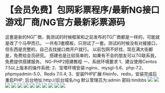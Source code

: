 # 【会员免费】包网彩票程序/最新NG接口游戏厂商/NG官方最新彩票源码

这套是新的NG厂商，我测试的时候框架和之前发布的TG厂商都是一样的，可能就是改了个马甲而已。
一共有3套模板，只测试了一套。测试的时候没有对接接口，但东西是完整的，自己去找接口商开户就行。
以前包网不好找，现在满大街都是，免费给会员研究。
搭建也是比较简单的，如果有不会的朋友可以TG联系我，免费提供搭建服务。
NG-PHP2搭建教程
一、系统环境要求
1、建议使用Centos 7.5以上版本的操作系统:
2、宝塔环境安装:nginx、mysgl-5.6、php-7.2、 phpmyadmin-5.0、Redis 7.0.4;
3、安装PHP扩展:fileinfo、redis，安装完成后重启PHP;
后台地址:http://后台域名/ng
默认管理员为:admin 密码:timibbs
[![](https://wukongymw.com/wp-content/uploads/2022/11/1669652335-db25687b5340bd5.png)](https://wukongymw.com/wp-content/uploads/2022/11/1669652335-db25687b5340bd5.png)
[![](https://wukongymw.com/wp-content/uploads/2022/11/1669652359-3881c4ec1e0f7bf.png)](https://wukongymw.com/wp-content/uploads/2022/11/1669652359-3881c4ec1e0f7bf.png)
[![](https://wukongymw.com/wp-content/uploads/2022/11/1669652357-250083347d98e50.png)](https://wukongymw.com/wp-content/uploads/2022/11/1669652357-250083347d98e50.png)
[![](https://wukongymw.com/wp-content/uploads/2022/11/1669652356-1c88915bb4ba9df.png)](https://wukongymw.com/wp-content/uploads/2022/11/1669652356-1c88915bb4ba9df.png)
[![](https://wukongymw.com/wp-content/uploads/2022/11/1669652354-b2ac59b3867c808.png)](https://wukongymw.com/wp-content/uploads/2022/11/1669652354-b2ac59b3867c808.png)
[![](https://wukongymw.com/wp-content/uploads/2022/11/1669652353-0db83165771b4c0.png)](https://wukongymw.com/wp-content/uploads/2022/11/1669652353-0db83165771b4c0.png)
[![](https://wukongymw.com/wp-content/uploads/2022/11/1669652351-07f783b0c103747.png)](https://wukongymw.com/wp-content/uploads/2022/11/1669652351-07f783b0c103747.png)
[![](https://wukongymw.com/wp-content/uploads/2022/11/1669652349-3296dcdefa789a5.png)](https://wukongymw.com/wp-content/uploads/2022/11/1669652349-3296dcdefa789a5.png)
[![](https://wukongymw.com/wp-content/uploads/2022/11/1669652348-34de79ec5e52f43.png)](https://wukongymw.com/wp-content/uploads/2022/11/1669652348-34de79ec5e52f43.png)
[![](https://wukongymw.com/wp-content/uploads/2022/11/1669652346-8cb6b76b683244d.png)](https://wukongymw.com/wp-content/uploads/2022/11/1669652346-8cb6b76b683244d.png)
[![](https://wukongymw.com/wp-content/uploads/2022/11/1669652343-d7aaa4580b79534.png)](https://wukongymw.com/wp-content/uploads/2022/11/1669652343-d7aaa4580b79534.png)
[![](https://wukongymw.com/wp-content/uploads/2022/11/1669652339-263a91084293a18.png)](https://wukongymw.com/wp-content/uploads/2022/11/1669652339-263a91084293a18.png)